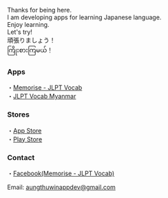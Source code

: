 Thanks for being here.  
I am developing apps for learning Japanese language.  
Enjoy learning.  
Let's try!  
頑張りましょう！  
ကြိုးစားကြမယ်！

### Apps
・[Memorise - JLPT Vocab](https://atwappdev.github.io/memorise_jlpt_vocab)  
・[JLPT Vocab Myanmar](https://atwappdev.github.io/jlpt_vocab_mm)

### Stores
・[App Store](https://apps.apple.com/us/developer/aung-thu-win/id1611173054)  
・[Play Store](https://play.google.com/store/apps/dev?id=6155844521377496846)

### Contact
・[Facebook(Memorise - JLPT Vocab)](https://www.facebook.com/memoriseJlptVocab)

Email: aungthuwinappdev@gmail.com 
